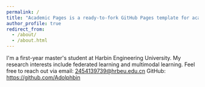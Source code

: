 ```yaml
---
permalink: /
title: "Academic Pages is a ready-to-fork GitHub Pages template for academic personal websites"
author_profile: true
redirect_from: 
  - /about/
  - /about.html
---
```


I'm a first-year master's student at Harbin Engineering University. My research interests include federated learning and multimodal learning.
Feel free to reach out via email: 2454139739@hrbeu.edu.cn
GitHub: https://github.com/Adolphbin
